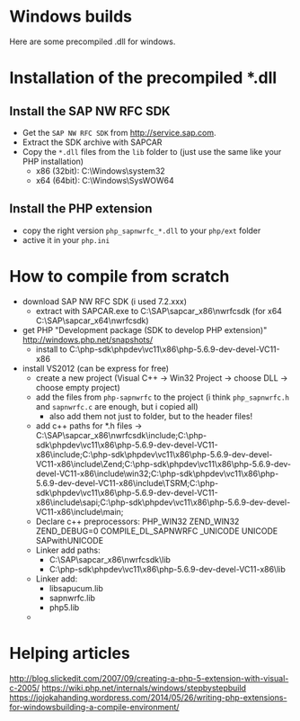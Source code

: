 # Windows builds

Here are some precompiled .dll for windows.

# Installation of the precompiled *.dll

## Install the SAP NW RFC SDK
- Get the `SAP NW RFC SDK` from http://service.sap.com.
- Extract the SDK archive with SAPCAR
- Copy the `*.dll` files from the `lib` folder to (just use the same like your PHP installation)
  - x86 (32bit): C:\Windows\system32
  - x64 (64bit): C:\Windows\SysWOW64

## Install the PHP extension
- copy the right version `php_sapnwrfc_*.dll` to your `php/ext` folder
- active it in your `php.ini`

# How to compile from scratch
- download SAP NW RFC SDK (i used 7.2.xxx)
  - extract with SAPCAR.exe to C:\SAP\sapcar_x86\nwrfcsdk (for x64 C:\SAP\sapcar_x64\nwrfcsdk)
- get PHP "Development package (SDK to develop PHP extension)" http://windows.php.net/snapshots/
  - install to C:\php-sdk\phpdev\vc11\x86\php-5.6.9-dev-devel-VC11-x86
- install VS2012 (can be express for free)
  - create a new project (Visual C++ -> Win32 Project -> choose DLL -> choose empty project)
  - add the files from `php-sapnwrfc` to the project (i think `php_sapnwrfc.h` and `sapnwrfc.c` are enough, but i copied all)
    - also add them not just to folder, but to the header files!
  - add c++ paths for *.h files -> C:\SAP\sapcar_x86\nwrfcsdk\include;C:\php-sdk\phpdev\vc11\x86\php-5.6.9-dev-devel-VC11-x86\include;C:\php-sdk\phpdev\vc11\x86\php-5.6.9-dev-devel-VC11-x86\include\Zend;C:\php-sdk\phpdev\vc11\x86\php-5.6.9-dev-devel-VC11-x86\include\win32;C:\php-sdk\phpdev\vc11\x86\php-5.6.9-dev-devel-VC11-x86\include\TSRM;C:\php-sdk\phpdev\vc11\x86\php-5.6.9-dev-devel-VC11-x86\include\sapi;C:\php-sdk\phpdev\vc11\x86\php-5.6.9-dev-devel-VC11-x86\include\main;
  - Declare c++ preprocessors: PHP_WIN32
ZEND_WIN32
ZEND_DEBUG=0
COMPILE_DL_SAPNWRFC
_UNICODE
UNICODE
SAPwithUNICODE
  - Linker add paths: 
    - C:\SAP\sapcar_x86\nwrfcsdk\lib
    - C:\php-sdk\phpdev\vc11\x86\php-5.6.9-dev-devel-VC11-x86\lib
  - Linker add: 
    - libsapucum.lib
    - sapnwrfc.lib
    - php5.lib
  - 

# Helping articles
http://blog.slickedit.com/2007/09/creating-a-php-5-extension-with-visual-c-2005/
https://wiki.php.net/internals/windows/stepbystepbuild
https://jojokahanding.wordpress.com/2014/05/26/writing-php-extensions-for-windowsbuilding-a-compile-environment/
